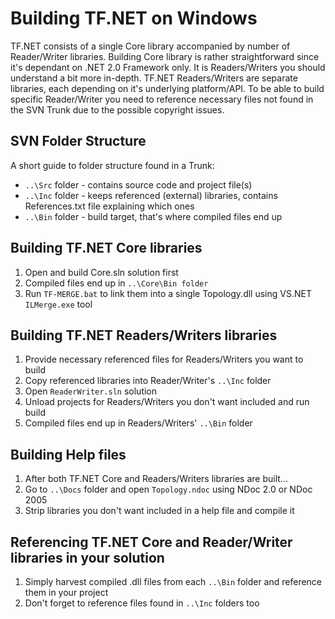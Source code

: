# Building TF.NET on Windows #

TF.NET consists of a single Core library accompanied by number of Reader/Writer libraries. Building Core library is rather straightforward since it's dependant on .NET 2.0 Framework only. It is Readers/Writers you should understand a bit more in-depth.
TF.NET Readers/Writers are separate libraries, each depending on it's underlying platform/API. To be able to build specific Reader/Writer you need to reference necessary files not found in the SVN Trunk due to the possible copyright issues.

## SVN Folder Structure ##

A short guide to folder structure found in a Trunk:

  * `..\Src` folder - contains source code and project file(s)
  * `..\Inc` folder - keeps referenced (external) libraries, contains References.txt file explaining which ones
  * `..\Bin` folder - build target, that's where compiled files end up

## Building TF.NET Core libraries ##

  1. Open and build Core.sln solution first
  1. Compiled files end up in `..\Core\Bin folder`
  1. Run `TF-MERGE.bat` to link them into a single Topology.dll using VS.NET `ILMerge.exe` tool

## Building TF.NET Readers/Writers libraries ##

  1. Provide necessary referenced files for Readers/Writers you want to build
  1. Copy referenced libraries into Reader/Writer's `..\Inc` folder
  1. Open `ReaderWriter.sln` solution
  1. Unload projects for Readers/Writers you don't want included and run build
  1. Compiled files end up in Readers/Writers' `..\Bin` folder

## Building Help files ##

  1. After both TF.NET Core and Readers/Writers libraries are built...
  1. Go to `..\Docs` folder and open `Topology.ndoc` using NDoc 2.0 or NDoc 2005
  1. Strip libraries you don't want included in a help file and compile it

## Referencing TF.NET Core and Reader/Writer libraries in your solution ##

  1. Simply harvest compiled .dll files from each `..\Bin` folder and reference them in your project
  1. Don't forget to reference files found in `..\Inc` folders too